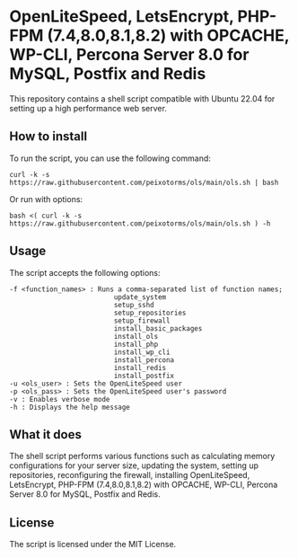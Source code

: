# OpenLiteSpeed, LetsEncrypt, PHP-FPM (7.4,8.0,8.1,8.2) with OPCACHE, WP-CLI, Percona Server 8.0 for MySQL, Postfix and Redis

This repository contains a shell script compatible with Ubuntu 22.04 for setting up a high performance web server.

## How to install

To run the script, you can use the following command:

```curl -k -s https://raw.githubusercontent.com/peixotorms/ols/main/ols.sh | bash```

Or run with options:

```bash <( curl -k -s https://raw.githubusercontent.com/peixotorms/ols/main/ols.sh ) -h```

## Usage

The script accepts the following options:

```
-f <function_names> : Runs a comma-separated list of function names; 
                          update_system
                          setup_sshd
                          setup_repositories
                          setup_firewall
                          install_basic_packages
                          install_ols
                          install_php
                          install_wp_cli
                          install_percona
                          install_redis
                          install_postfix
-u <ols_user> : Sets the OpenLiteSpeed user
-p <ols_pass> : Sets the OpenLiteSpeed user's password
-v : Enables verbose mode
-h : Displays the help message 
```

## What it does

The shell script performs various functions such as calculating memory configurations for your server size, updating the system, setting up repositories, reconfiguring the firewall, installing OpenLiteSpeed, LetsEncrypt, PHP-FPM (7.4,8.0,8.1,8.2) with OPCACHE, WP-CLI, Percona Server 8.0 for MySQL, Postfix and Redis.

## License

The script is licensed under the MIT License.
